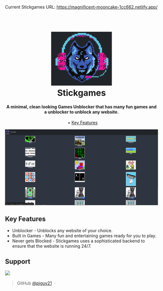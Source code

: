 Current Stickgames URL: https://magnificent-mooncake-1cc662.netlify.app/

<h1 align="center">
  <br>
  <a href="https://magnificent-mooncake-1cc662.netlify.app"><img src="logo.png" alt="Stickgames" width="200"></a>
  <br>
  Stickgames
  <br>
</h1>

<h4 align="center">A minimal, clean looking Games Unblocker that has many fun games and a unblocker to unblock any website.</h4>

<p align="center">
  • <a href="#key-features">Key Features</a>
</p>

<img src="Capture.PNG" alt="Stickgames" width="1000">

## Key Features

* Unblocker - Unblocks any website of your choice.
* Built in Games - Many fun and entertaining games ready for you to play.
* Never gets Blocked - Stickgames uses a sophisticated backend to ensure that the website is running 24/7.

## Support

<a href="https://www.patreon.com/">
	<img src="https://c5.patreon.com/external/logo/become_a_patron_button@2x.png" width="160">
</a>

> GitHub [@piguy21](https://github.com/piguy21) &nbsp;&middot;&nbsp;
